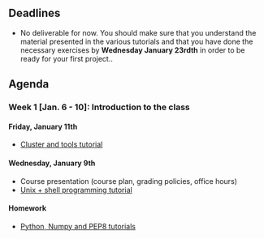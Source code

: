 ## Deadlines

- No deliverable for now. You should make sure that you understand the material presented in the various tutorials and that you have done the necessary exercises by __Wednesday January 23rdth__ in order to be ready for your first project..

## Agenda

### Week 1 [Jan. 6 - 10]: Introduction to the class <a name="first_week"></a>
#### Friday, January 11th
- [Cluster and tools tutorial](https://github.com/mila-udem/ift6759/blob/master/tutorials/cluster.pdf)

#### Wednesday, January 9th
- Course presentation (course plan, grading policies, office hours)
- [Unix + shell programming tutorial](add_link_to_slides_here)

#### Homework
- [Python, Numpy and PEP8 tutorials](https://github.com/mila-udem/ift6759/blob/master/tutorials/python-numpy-pytorch.md)
